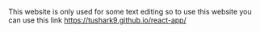 This website is only used for some
text editing 
so to use this website you can use this link
https://tushark9.github.io/react-app/
